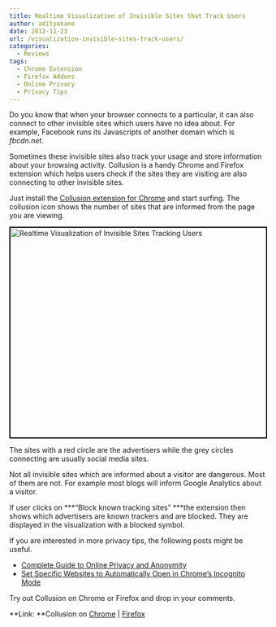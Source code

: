 ```yaml
---
title: Realtime Visualization of Invisible Sites that Track Users
author: adityakane
date: 2012-11-23
url: /visualization-invisible-sites-track-users/
categories:
  - Reviews
tags:
  - Chrome Extension
  - Firefox Addons
  - Online Privacy
  - Privacy Tips
---
```

Do you know that when your browser connects to a particular, it can also connect to other invisible sites which users have no idea about. For example, Facebook runs its Javascripts of another domain which is *fbcdn.net*.

Sometimes these invisible sites also track your usage and store information about your browsing activity. Collusion is a handy Chrome and Firefox extension which helps users check if the sites they are visiting are also connecting to other invisible sites.

Just install the <a href="https://chrome.google.com/webstore/detail/collusion-for-chrome/ganlifbpkcplnldliibcbegplfmcfigp" onclick="_gaq.push(['_trackEvent', 'outbound-article', 'https://chrome.google.com/webstore/detail/collusion-for-chrome/ganlifbpkcplnldliibcbegplfmcfigp', 'Collusion extension for Chrome']);" >Collusion extension for Chrome</a> and start surfing. The collusion icon shows the number of sites that are informed from the page you are viewing.

[<img class="alignnone  wp-image-68693" style="border: 2px solid black;" title="Realtime Visualization of Invisible Sites Tracking Users" src="http://cdn.devilsworkshop.org/files/2012/11/Collusion_Chrome_Site_Tracking.png" alt="Realtime Visualization of Invisible Sites Tracking Users" width="540" height="412" />][1]

The sites with a red circle are the advertisers while the grey circles connecting are usually social media sites.

Not all invisible sites which are informed about a visitor are dangerous. Most of them are not. For example most blogs will inform Google Analytics about a visitor.

If user clicks on ***“Block known tracking sites” ***the extension then shows which advertisers are known trackers and are blocked. They are displayed in the visualization with a blocked symbol.

If you are interested in more privacy tips, the following posts might be useful.

  * [Complete Guide to Online Privacy and Anonymity][2]
  * [Set Specific Websites to Automatically Open in Chrome’s Incognito Mode][3]

Try out Collusion on Chrome or Firefox and drop in your comments.

**Link: **Collusion on <a href="https://chrome.google.com/webstore/detail/collusion-for-chrome/ganlifbpkcplnldliibcbegplfmcfigp" onclick="_gaq.push(['_trackEvent', 'outbound-article', 'https://chrome.google.com/webstore/detail/collusion-for-chrome/ganlifbpkcplnldliibcbegplfmcfigp', 'Chrome']);" >Chrome</a> | <a href="http://www.mozilla.org/en-US/collusion/" onclick="_gaq.push(['_trackEvent', 'outbound-article', 'http://www.mozilla.org/en-US/collusion/', 'Firefox']);" >Firefox</a>

 [1]: http://cdn.devilsworkshop.org/files/2012/11/Collusion_Chrome_Site_Tracking.png
 [2]: http://devilsworkshop.org/tips/complete-guide-online-privacy-anonymity/43005/ "Complete Guide to Online Privacy and Anonymity"
 [3]: http://devilsworkshop.org/tips/set-websites-chrome-incognito-mode/60992/ "Set Specific Websites to Automatically Open in Chrome’s Incognito Mode"
